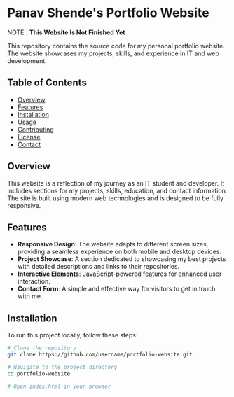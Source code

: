 # Panav Shende's Portfolio Website
NOTE : ******This Website Is Not Finished Yet******

This repository contains the source code for my personal portfolio website. The website showcases my projects, skills, and experience in IT and web development.

## Table of Contents

- [Overview](#overview)
- [Features](#features)
- [Installation](#installation)
- [Usage](#usage)
- [Contributing](#contributing)
- [License](#license)
- [Contact](#contact)

## Overview

This website is a reflection of my journey as an IT student and developer. It includes sections for my projects, skills, education, and contact information. The site is built using modern web technologies and is designed to be fully responsive.

## Features

- **Responsive Design**: The website adapts to different screen sizes, providing a seamless experience on both mobile and desktop devices.
- **Project Showcase**: A section dedicated to showcasing my best projects with detailed descriptions and links to their repositories.
- **Interactive Elements**: JavaScript-powered features for enhanced user interaction.
- **Contact Form**: A simple and effective way for visitors to get in touch with me.

## Installation

To run this project locally, follow these steps:

```bash
# Clone the repository
git clone https://github.com/username/portfolio-website.git

# Navigate to the project directory
cd portfolio-website

# Open index.html in your browser
